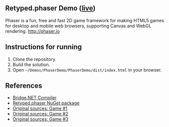 ## Retyped.phaser Demo ([live](https://demos.retyped.com/dist/phaser/))

Phaser is a fun, free and fast 2D game framework for making HTML5 games for desktop and mobile web browsers, supporting Canvas and WebGL rendering. http://phaser.io

## Instructions for running

1. Clone the repository.
1. Build the solution.
1. Open `~/Demos/PhaserDemo/PhaserDemo/dist/index.html` in your browser.

## References

- [Bridge.NET Compiler](https://bridge.net/)
- [Retyped.phaser NuGet package](https://www.nuget.org/packages/Retyped.phaser/)
- [Original sources: Game #1](https://github.com/photonstorm/phaser-examples/blob/5f1ad037ca914dde5207642a15f49040624e7ceb/examples/games/invaders.js)
- [Original sources: Game #2](https://github.com/photonstorm/phaser-examples/blob/5f1ad037ca914dde5207642a15f49040624e7ceb/examples/p2%20physics/accelerate%20to%20object.js)
- [Original sources: Game #3](https://github.com/photonstorm/phaser-examples/blob/master/examples/basics/03%20move%20an%20image.js)
